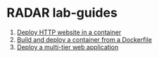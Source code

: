 # RADAR lab-guides

1. [Deploy HTTP website in a container](lab/1-deploy-website-container.md)
2. [Build and deploy a container from a Dockerfile](lab/2-build-container-from-Dockerfile.md)
3. [Deploy a multi-tier web application](lab/3-deploy-multi-tier-web-application.md)
